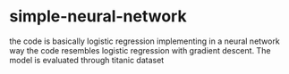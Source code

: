 # simple-neural-network
the code is basically logistic regression implementing in a neural network way
the code resembles logistic regression with gradient descent.
The model is evaluated through titanic dataset
